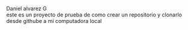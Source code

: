 Daniel alvarez G    
este es un proyecto de prueba de como crear un repositorio y clonarlo desde githube a mi computadora local


